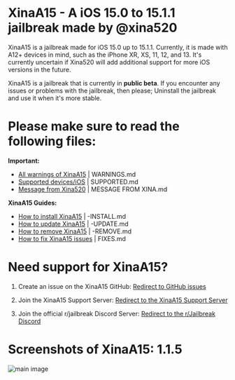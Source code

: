 # XinaA15 - A iOS 15.0 to 15.1.1 jailbreak made by @xina520
XinaA15 is a jailbreak made for iOS 15.0 up to 15.1.1. Currently, it is made with A12+ devices in mind, such as the iPhone XR, XS, 11, 12, and 13.
It's currently uncertain if Xina520 will add additional support for more iOS versions in the future.

XinaA15 is a jailbreak that is currently in **public beta**. If you encounter any issues or problems with the jailbreak, then please; Uninstall the jailbreak and use it when it's more stable.

# Please make sure to read the following files:
**Important:**
- [All warnings of XinaA15](https://github.com/NotDarkn/XinaA15/blob/main/WARNINGS.md) | WARNINGS.md
- [Supported devices/iOS](https://github.com/NotDarkn/XinaA15/blob/main/SUPPORTED.md) | SUPPORTED.md
- [Message from Xina520](https://github.com/NotDarkn/XinaA15/blob/main/MESSAGE%20FROM%20XINA.md) | MESSAGE FROM XINA.md

**XinaA15 Guides:**
- [How to install XinaA15](https://github.com/NotDarkn/XinaA15/blob/main/-INSTALL.md) | -INSTALL.md
- [How to update XinaA15](https://github.com/NotDarkn/XinaA15/blob/main/-UPDATE.md) | -UPDATE.md
- [How to remove XinaA15](https://github.com/NotDarkn/XinaA15/blob/main/-REMOVE.md) | -REMOVE.md
- [How to fix XinaA15 issues](https://github.com/NotDarkn/XinaA15/blob/main/FIXES.md) | FIXES.md

# Need support for XinaA15?
1. Create an issue on the XinaA15 GitHub:
[Redirect to GitHub issues](https://github.com/jacksight/xina520_official_jailbreak/issues)

2. Join the XinaA15 Support Server:
[Redirect to the XinaA15 Support Server](https://discord.gg/G36MhwWAd3)

3. Join the official r/jailbreak Discord Server:
[Redirect to the r/Jailbreak Discord](https://discord.gg/jb)

# Screenshots of XinaA15: 1.1.5
![main image](https://user-images.githubusercontent.com/73033672/210475537-3a273746-3f0d-46ef-a8ac-a6f4fe200062.PNG)
